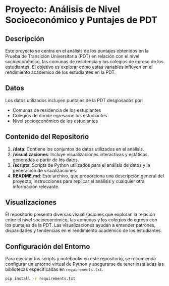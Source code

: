 # Proyecto: Análisis de Nivel Socioeconómico y Puntajes de PDT

## Descripción
Este proyecto se centra en el análisis de los puntajes obtenidos en la Prueba de Transición Universitaria (PDT) en relación con el nivel socioeconómico, las comunas de residencia y los colegios de egreso de los estudiantes. El objetivo es explorar cómo estas variables influyen en el rendimiento académico de los estudiantes en la PDT.

## Datos
Los datos utilizados incluyen puntajes de la PDT desglosados por:
- Comunas de residencia de los estudiantes
- Colegios de donde egresaron los estudiantes
- Nivel socioeconómico de los estudiantes

## Contenido del Repositorio
1. **/data**: Contiene los conjuntos de datos utilizados en el análisis.
2. **/visualizaciones**: Incluye visualizaciones interactivas y estáticas generadas a partir de los datos.
3. **/scripts**: Scripts de Python utilizados para el análisis de datos y la generación de visualizaciones.
4. **README.md**: Este archivo, que proporciona una descripción general del proyecto, instrucciones para replicar el análisis y cualquier otra información relevante.

## Visualizaciones
El repositorio presenta diversas visualizaciones que exploran la relación entre el nivel socioeconómico, las comunas y los colegios de egreso con los puntajes de la PDT. Las visualizaciones ayudan a entender patrones, disparidades y tendencias en el rendimiento académico de los estudiantes.

## Configuración del Entorno
Para ejecutar los scripts y notebooks en este repositorio, se recomienda configurar un entorno virtual de Python y asegurarse de tener instaladas las bibliotecas especificadas en `requirements.txt`.

```bash
pip install -r requirements.txt
